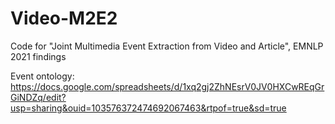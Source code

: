# Video-M2E2
Code for "Joint Multimedia Event Extraction from Video and Article", EMNLP 2021 findings

Event ontology:
https://docs.google.com/spreadsheets/d/1xq2gj2ZhNEsrV0JV0HXCwREqGrGiNDZq/edit?usp=sharing&ouid=103576372474692067463&rtpof=true&sd=true

